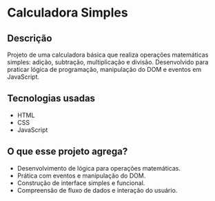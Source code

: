 # Calculadora Simples

## Descrição
Projeto de uma calculadora básica que realiza operações matemáticas simples: adição, subtração, multiplicação e divisão. Desenvolvido para praticar lógica de programação, manipulação do DOM e eventos em JavaScript.

## Tecnologias usadas
- HTML
- CSS
- JavaScript

## O que esse projeto agrega?
- Desenvolvimento de lógica para operações matemáticas.
- Prática com eventos e manipulação do DOM.
- Construção de interface simples e funcional.
- Compreensão de fluxo de dados e interação do usuário.
